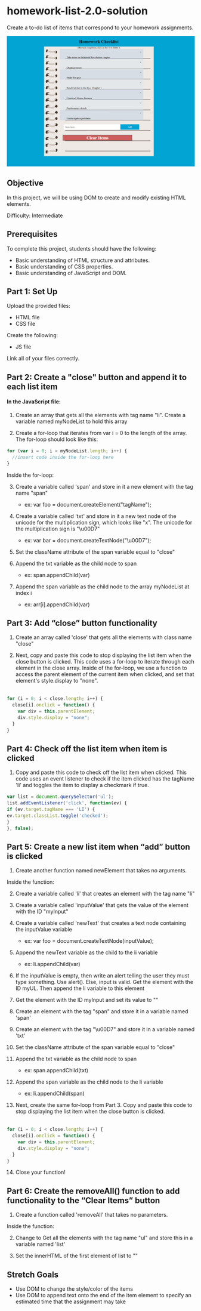 # homework-list-2.0-solution

Create a to-do list of items that correspond to your homework assignments.

![HomeworkChecklist](homeworkchecklist.png)

## Objective

In this project, we will be using DOM to create and modify existing HTML elements.

Difficulty: Intermediate

## Prerequisites

To complete this project, students should have the following:

* Basic understanding of HTML structure and attributes.
* Basic understanding of CSS properties.
* Basic understanding of JavaScript and DOM.

## Part 1: Set Up

Upload the provided files:
* HTML file
* CSS file

Create the following:
* JS file

Link all of your files correctly.

## Part 2: Create a "close" button and append it to each list item

#### In the JavaScript file:
1. Create an array that gets all the elements with tag name "li". Create a variable named myNodeList to hold this array

2. Create a for-loop that iterates from var i = 0 to the length of the array. The for-loop should look like this:

```javascript
for (var i = 0; i < myNodeList.length; i++) {
  //insert code inside the for-loop here
}
```

Inside the for-loop:

3. Create a variable called 'span' and store in it a new element with the tag name "span"
   * ex: var foo = document.createElement("tagName");
 
4. Create a variable called 'txt' and store in it a new text node of the unicode for the multiplication sign, which looks like "x". The unicode for the multiplication sign is "\u00D7"
   * ex: var bar = document.createTextNode("\u00D7");

5. Set the className attribute of the span variable equal to "close"

6. Append the txt variable as the child node to span
    *	 ex: span.appendChild(var)
    
7. Append the span variable as the child node to the array myNodeList at index i
    *  ex: arr[i].appendChild(var)

## Part 3: Add “close” button functionality

1. Create an array called 'close' that gets all the elements with class name "close"
   
2. Next, copy and paste this code to stop displaying the list item when the close button is clicked. This code uses a for-loop to iterate through each element in the close array. Inside of the for-loop, we use a function to access the parent element of the current item when clicked, and set that element's style.display to "none". 

```JavaScript

for (i = 0; i < close.length; i++) {
  close[i].onclick = function() {
    var div = this.parentElement;
    div.style.display = "none";
  }
}
```

## Part 4: Check off the list item when item is clicked

1. Copy and paste this code to check off the list item when clicked. This code uses an event listener to check if the item clicked has the tagName 'li' and toggles the item to display a checkmark if true. 
```javascript
var list = document.querySelector('ul');
list.addEventListener('click', function(ev) {
if (ev.target.tagName === 'LI') {
ev.target.classList.toggle('checked');
}
}, false);
```

## Part 5: Create a new list item when “add” button is clicked

1. Create another function named newElement that takes no arguments.

Inside the function:

2. Create a variable called 'li' that creates an element with the tag name "li"

3. Create a variable called 'inputValue' that gets the value of the element with the ID "myInput"

4. Create a variable called 'newText' that creates a text node containing the inputValue variable
   * ex: var foo = document.createTextNode(inputValue);

5. Append the newText variable as the child to the li variable
   * ex: li.appendChild(var)
 
6. If the inputValue is empty, then write an alert telling the user they must type something. Use alert(). Else, input is valid. Get the element with the ID myUL. Then append the li variable to this element

7. Get the element with the ID myInput and set its value to ""

8. Create an element with the tag "span" and store it in a variable named 'span'

9. Create an element with the tag "\u00D7" and store it in a variable named 'txt'
 
10. Set the className attribute of the span variable equal to "close"

11. Append the txt variable as the child node to span
    * ex: span.appendChild(txt)
  
12. Append the span variable as the child node to the li variable
    * ex: li.appendChild(span)

13. Next, create the same for-loop from Part 3. Copy and paste this code to stop displaying the list item when the close button is clicked.

```JavaScript

for (i = 0; i < close.length; i++) {
  close[i].onclick = function() {
    var div = this.parentElement;
    div.style.display = "none";
  }
}
```

14. Close your function!

## Part 6: Create the removeAll() function to add functionality to the “Clear Items” button

1. Create a function called 'removeAll' that takes no parameters.

Inside the function:

2. Change to Get all the elements with the tag name "ul" and store this in a variable named 'list'

4. Set the innerHTML of the first element of list to ""

## Stretch Goals
* Use DOM to change the style/color of the items  
* Use DOM to append text onto the end of the item element to specify an estimated time that the assignment may take
